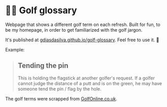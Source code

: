 # 🏌️‍♂️ Golf glossary

Webpage that shows a different golf term on each refresh. Built for fun, to be my homepage, in order to get familiarized with the golf jargon.

It's published at [gdiasdasilva.github.io/golf-glossary](https://gdiasdasilva.github.io/golf-glossary). Feel free to use it. 🙂

Example:

> ## Tending the pin
> 
> This is holding the flagstick at another golfer's request. If a golfer cannot judge the distance of a putt and is on the green, he may have someone tend the pin / flag by the hole.

The golf terms were scrapped from [GolfOnline.co.uk](https://www.golfonline.co.uk/golf-glossary).
